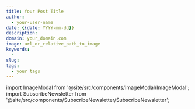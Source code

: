 ```yaml
---
title: Your Post Title
author:
  - your-user-name
date: {{date: YYYY-mm-dd}}
description: 
domain: your_domain.com
image: url_or_relative_path_to_image
keywords:
  - 
slug: 
tags:
  - your tags
---
```


import ImageModal from '@site/src/components/ImageModal/ImageModal';
import SubscribeNewsletter from '@site/src/components/SubscribeNewsletter/SubscribeNewsletter';



<ImageModal src="url_or_relative_path_to_image" caption="Mô tả ảnh ở đây" />



<SubscribeNewsletter
  backgroundColor="transparent"
  headingColor="#FF6F61"
  descriptionColor="#66CCCC"
  buttonBackgroundColor="#008080"
  buttonTextColor="#FFFFFF"
  heading="Nhận bản tin hàng tuần"
  description="Hãy là người đầu tiên nhận những bài viết mới và thông tin bổ ích từ Learn Anything."
  buttonText="Đăng ký"
/>


